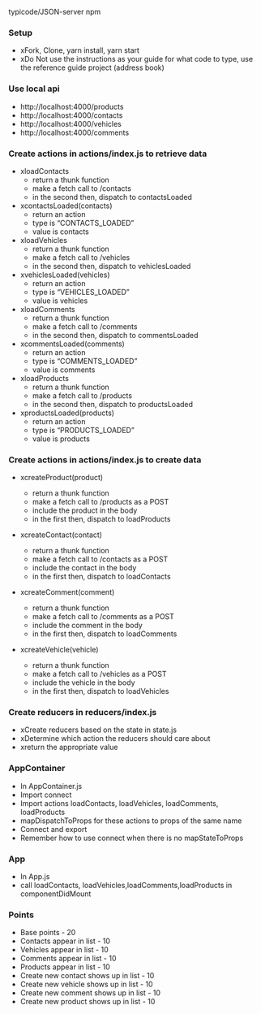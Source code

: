 typicode/JSON-server npm

### Setup
* xFork, Clone, yarn install, yarn start
* xDo Not use the instructions as your guide for what code to type, use the reference guide project (address book)

### Use local api
* http://localhost:4000/products
* http://localhost:4000/contacts
* http://localhost:4000/vehicles
* http://localhost:4000/comments


### Create actions in actions/index.js to retrieve data
* xloadContacts
    * return a thunk function
    * make a fetch call to /contacts
    * in the second then, dispatch to contactsLoaded
* xcontactsLoaded(contacts)
    * return an action
    * type is “CONTACTS_LOADED”
    * value is contacts
* xloadVehicles
    * return a thunk function
    * make a fetch call to /vehicles
    * in the second then, dispatch to vehiclesLoaded
* xvehiclesLoaded(vehicles)
    * return an action
    * type is “VEHICLES_LOADED”
    * value is vehicles
* xloadComments
    * return a thunk function
    * make a fetch call to /comments
    * in the second then, dispatch to commentsLoaded
* xcommentsLoaded(comments)
    * return an action
    * type is “COMMENTS_LOADED”
    * value is comments
* xloadProducts
    * return a thunk function
    * make a fetch call to /products
    * in the second then, dispatch to productsLoaded
* xproductsLoaded(products)
    * return an action
    * type is “PRODUCTS_LOADED”
    * value is products

### Create actions in actions/index.js to create data
* xcreateProduct(product)
   * return a thunk function
   * make a fetch call to /products as a POST
   * include the product in the body
   * in the first then, dispatch to loadProducts

* xcreateContact(contact)
   * return a thunk function
   * make a fetch call to /contacts as a POST
   * include the contact in the body
   * in the first then, dispatch to loadContacts

* xcreateComment(comment)
   * return a thunk function
   * make a fetch call to /comments as a POST
   * include the comment in the body
   * in the first then, dispatch to loadComments

* xcreateVehicle(vehicle)
   * return a thunk function
   * make a fetch call to /vehicles as a POST
   * include the vehicle in the body
   * in the first then, dispatch to loadVehicles

### Create reducers in reducers/index.js
* xCreate reducers based on the state in state.js
* xDetermine which action the reducers should care about
* xreturn the appropriate value

### AppContainer
* In AppContainer.js
* Import connect
* Import actions loadContacts, loadVehicles, loadComments, loadProducts
* mapDispatchToProps for these actions to props of the same name
* Connect and export
* Remember how to use connect when there is no mapStateToProps

### App
* In App.js
* call loadContacts, loadVehicles,loadComments,loadProducts in componentDidMount

### Points
* Base points - 20
* Contacts appear in list - 10
* Vehicles appear in list - 10
* Comments appear in list - 10
* Products appear in list - 10
* Create new contact shows up in list - 10
* Create new vehicle shows up in list - 10
* Create new comment shows up in list - 10
* Create new product shows up in list - 10
